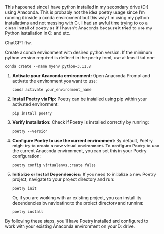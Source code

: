 
This happened since I have python installed in my secondary drive (D:) using Anaconda. This is probably not the idea poetry usage since I'm running it inside a conda environment but this way I'm using my python installations and not messing with C:. I had an awful time trying to do a clean install of poetry as if I haven't Anaconda because it tried to use my Python installation in C: and etc.

ChatGPT ftw.

Create a conda environment with desired python version. If the minimum python version required is defined in the poetry toml, use at least that one.

`conda create --name myenv python=3.11.8`

1. **Activate your Anaconda environment:** Open Anaconda Prompt and activate the environment you want to use:
    

    `conda activate your_environment_name`
    
2. **Install Poetry via Pip:** Poetry can be installed using pip within your activated environment:
    

    `pip install poetry`
    
3. **Verify Installation:** Check if Poetry is installed correctly by running:

    
    `poetry --version`
    
4. **Configure Poetry to use the current environment:** By default, Poetry might try to create a new virtual environment. To configure Poetry to use the current Anaconda environment, you can set this in your Poetry configuration:

    `poetry config virtualenvs.create false`
    
5. **Initialize or Install Dependencies:** If you need to initialize a new Poetry project, navigate to your project directory and run:

    
    `poetry init`
    
    Or, if you are working with an existing project, you can install its dependencies by navigating to the project directory and running:

    `poetry install`
    

By following these steps, you'll have Poetry installed and configured to work with your existing Anaconda environment on your D: drive.